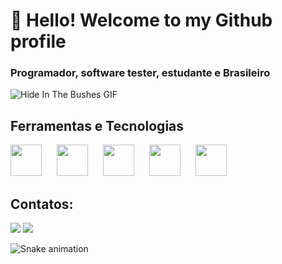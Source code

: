 # 👋 Hello! Welcome to my Github profile 

### Programador, software tester, estudante e Brasileiro 

![Hide In The Bushes GIF](https://media1.tenor.com/images/.../tenor.gif)

## Ferramentas e Tecnologias

<div>
    <img src="https://cdn.jsdelivr.net/gh/devicons/devicon/icons/c/c-original.svg" width="50" height="50" style="margin-right: 20px;" />
    <img src="https://cdn.jsdelivr.net/gh/devicons/devicon/icons/html5/html5-original-wordmark.svg" width="50" height="50" style="margin-right: 20px;" />
    <img src="https://cdn.jsdelivr.net/gh/devicons/devicon/icons/java/java-plain-wordmark.svg" width="50" height="50" style="margin-right: 20px;" />
    <img src="https://cdn.jsdelivr.net/gh/devicons/devicon/icons/mysql/mysql-original-wordmark.svg" width="50" height="50" style="margin-right: 20px;" />
    <img src="https://cdn.jsdelivr.net/gh/devicons/devicon/icons/php/php-plain.svg" width="50" height="50" style="margin-right: 20px;" />
</div>


## Contatos:

<div>
<a href="https://instagram.com/peter.lowis" target="_blank"><img loading="lazy" src="https://img.shields.io/badge/-Instagram-%23E4405F?style=for-the-badge&logo=instagram&logoColor=white" target="_blank"></a>
<a href="mailto:pedro.qa.softwaretester@gmail.com"><img loading="lazy" src="https://img.shields.io/badge/Gmail-D14836?style=for-the-badge&logo=gmail&logoColor=white" target="_blank"></a>
</div>


![Snake animation](https://github.com/Nanyakii/Nanyakii/blob/output/github-contribution-grid-snake.svg)

<!---
Thanks for visiting!!
--->
